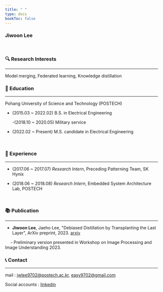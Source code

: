 ```yaml
---
title: " "
type: docs
bookToc: false
---
```


### **Jiwoon Lee**

<br>

### 🔍 Research Interests
---
Model merging, Federated learning, Knowledge distillation

### 🏫 Education
---
Pohang University of Science and Technology (POSTECH) <br>

- (2015.03 ~ 2022.02) B.S. in Electrical Engineering <br>

  -(2018.10 ~ 2020.05) Military service <br>
  
- (2022.02 ~ Present) M.S. candidate in Electrical Engineering <br>

<br>

### 🏢 Experience
---
- (2017.06 ~ 2017.07) *Research Intern*, Preceding Patterning Team, SK Hynix <br>

- (2018.06 ~ 2018.08) *Research Intern*, Embedded System Architecture Lab, POSTECH <br>

<br>

### 📚 Publication
---
- **Jiwoon Lee**, Jaeho Lee, "Debiased Distillation by Transplanting the Last Layer", ArXiv preprint, 2023. [arxiv](https://arxiv.org/abs/2302.11187) <br>

 &emsp; - Preliminary version presented in Workshop on Image Processing and Image Understanding 2023.
<br>

### 📞 Contact
---
mail : jwlee9702@postech.ac.kr, easy9702@gmail.com <br>  

Social accounts : [linkedin](https://www.linkedin.com/in/jiwoon-lee-0039061b9/)  
